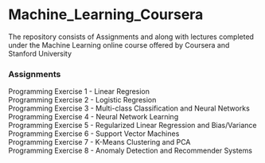 # Machine_Learning_Coursera
The repository consists of Assignments and along with lectures completed under the Machine Learning online course offered by Coursera and Stanford University<br />
### Assignments 
 Programming Exercise 1 - Linear Regresion<br />
 Programming Exercise 2 - Logistic Regresion<br />
 Programming Exercise 3 - Multi-class Classification and Neural Networks<br />
 Programming Exercise 4 - Neural Network Learning<br />
 Programming Exercise 5 - Regularized Linear Regression and Bias/Variance<br />
 Programming Exercise 6 - Support Vector Machines<br />
 Programming Exercise 7 - K-Means Clustering and PCA<br />
 Programming Exercise 8 - Anomaly Detection and Recommender Systems<br />
